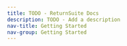 ```yaml
---
title: TODO - ReturnSuite Docs
description: TODO - Add a description
nav-title: Getting Started
nav-group: Getting Started
---
```

